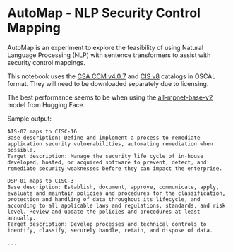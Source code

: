 # AutoMap - NLP Security Control Mapping

AutoMap is an experiment to explore the feasibility of using Natural Language Processing (NLP) with sentence transformers to assist with security control mappings.

This notebook uses the [CSA CCM v4.0.7](https://cloudsecurityalliance.org/artifacts/ccm-machine-readable-bundle-json-yaml-oscal/) and [CIS v8](https://www.cisecurity.org/insights/blog/introducing-the-cis-controls-oscal-repository) catalogs in OSCAL format. They will need to be downloaded separately due to licensing.

The best performance seems to be when using the [all-mpnet-base-v2](https://huggingface.co/sentence-transformers/all-mpnet-base-v2) model from Hugging Face.

Sample output:
```
AIS-07 maps to CISC-16
Base description: Define and implement a process to remediate application security vulnerabilities, automating remediation when possible. 
Target description: Manage the security life cycle of in-house developed, hosted, or acquired software to prevent, detect, and remediate security weaknesses before they can impact the enterprise.

DSP-01 maps to CISC-3
Base description: Establish, document, approve, communicate, apply, evaluate and maintain policies and procedures for the classification, protection and handling of data throughout its lifecycle, and according to all applicable laws and regulations, standards, and risk level. Review and update the policies and procedures at least annually. 
Target description: Develop processes and technical controls to identify, classify, securely handle, retain, and dispose of data.

...
```